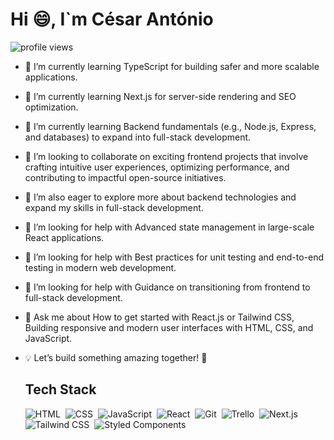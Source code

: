 <h1 align="left">Hi 😄, I`m César António </h1>
<p align="left"> <img src="https://komarev.com/ghpvc/?username=cesar7722a&color=yellow" alt="profile views"></p>
 
- 🌱 I’m currently learning TypeScript for building safer and more scalable applications.
- 🌱 I’m currently learning Next.js for server-side rendering and SEO optimization.
- 🌱 I’m currently learning Backend fundamentals (e.g., Node.js, Express, and databases) to expand into full-stack development.
- 👯 I’m looking to collaborate on exciting frontend projects that involve crafting intuitive user experiences, optimizing performance, and contributing to impactful open-source initiatives.
- 👯 I’m also eager to explore more about backend technologies and expand my skills in full-stack development.
- 🤔 I’m looking for help with Advanced state management in large-scale React applications.
- 🤔 I’m looking for help with Best practices for unit testing and end-to-end testing in modern web development.
- 🤔 I’m looking for help with Guidance on transitioning from frontend to full-stack development.
- 💬 Ask me about How to get started with React.js or Tailwind CSS, Building responsive and modern user interfaces with HTML, CSS, and JavaScript.
- 💡 Let’s build something amazing together! 🌟

  ## Tech Stack

  ![HTML](https://img.shields.io/badge/-HTML-05122A'style=flat&logo=HTML5)&nbsp;
  ![CSS](https://img.shields.io/badge/-CSS-05122A'style=flat&logo=CSS3)&nbsp;
  ![JavaScript](https://img.shields.io/badge/-JavaScript-05122A?style=flat&logo=javaScript)&nbsp;
  ![React](https://img.shields.io/badge/-React-05122A?style=flat&logo=React)&nbsp;
  ![Git](https://img.shields.io/badge/-Git-05122A?style=flat&logo=Git)&nbsp;
  ![Trello](https://img.shields.io/badge/-Trello-05122A?style=flat&logo=Trello)&nbsp;
  ![Next.js](https://img.shields.io/badge/-Next-05122A?style=flat&logo=next.js)&nbsp;
  ![Tailwind CSS](https://img.shields.io/badge/-Tailwind%20CSS-38B2AC?style=flat&logo=tailwind-css&logoColor=white)&nbsp;
  ![Styled Components](https://img.shields.io/badge/-Styled%20Components-DB7093?style=flat&logo=styled-components&logoColor=white)&nbsp;

  


